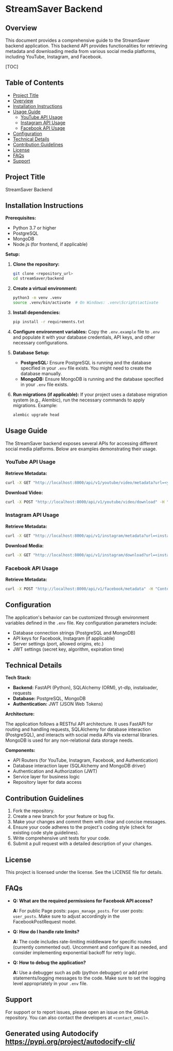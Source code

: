 # StreamSaver Backend

## Overview

This document provides a comprehensive guide to the StreamSaver backend application.  This backend API provides functionalities for retrieving metadata and downloading media from various social media platforms, including YouTube, Instagram, and Facebook.

[//]: # (This is a comment, it won't be rendered in the README)

[TOC]

## Table of Contents

* [Project Title](#project-title)
* [Overview](#overview)
* [Installation Instructions](#installation-instructions)
* [Usage Guide](#usage-guide)
    * [YouTube API Usage](#youtube-api-usage)
    * [Instagram API Usage](#instagram-api-usage)
    * [Facebook API Usage](#facebook-api-usage)
* [Configuration](#configuration)
* [Technical Details](#technical-details)
* [Contribution Guidelines](#contribution-guidelines)
* [License](#license)
* [FAQs](#faqs)
* [Support](#support)


## Project Title

StreamSaver Backend


## Installation Instructions

**Prerequisites:**

* Python 3.7 or higher
* PostgreSQL
* MongoDB
* Node.js (for frontend, if applicable)


**Setup:**

1. **Clone the repository:**
   ```bash
   git clone <repository_url>
   cd streamSaver/backend
   ```

2. **Create a virtual environment:**
   ```bash
   python3 -m venv .venv
   source .venv/bin/activate  # On Windows: .venv\Scripts\activate
   ```

3. **Install dependencies:**
   ```bash
   pip install -r requirements.txt
   ```

4. **Configure environment variables:**  Copy the `.env.example` file to `.env` and populate it with your database credentials, API keys, and other necessary configurations.

5. **Database Setup:**
   * **PostgreSQL:** Ensure PostgreSQL is running and the database specified in your `.env` file exists.  You might need to create the database manually.
   * **MongoDB:** Ensure MongoDB is running and the database specified in your `.env` file exists.


6. **Run migrations (if applicable):**  If your project uses a database migration system (e.g., Alembic), run the necessary commands to apply migrations.  Example:
   ```bash
   alembic upgrade head
   ```


## Usage Guide


The StreamSaver backend exposes several APIs for accessing different social media platforms.  Below are examples demonstrating their usage.

### YouTube API Usage

**Retrieve Metadata:**

```bash
curl -X GET "http://localhost:8000/api/v1/youtube/video/metadata?url=<youtube_video_url>"
```

**Download Video:**

```bash
curl -X POST "http://localhost:8000/api/v1/youtube/video/download" -H "Content-Type: application/json" -d '{"url": "<youtube_video_url>", "quality": "720"}'
```


### Instagram API Usage

**Retrieve Metadata:**

```bash
curl -X GET "http://localhost:8000/api/v1/instagram/metadata?url=<instagram_post_url>"
```

**Download Media:**

```bash
curl -X GET "http://localhost:8000/api/v1/instagram/download?url=<instagram_post_url>&media_index=0"
```


### Facebook API Usage

**Retrieve Metadata:**

```bash
curl -X POST "http://localhost:8000/api/v1/facebook/metadata" -H "Content-Type: application/json" -d '{ "url": "<facebook_post_url>", "access_token": "<your_facebook_access_token>" }'
```


## Configuration

The application's behavior can be customized through environment variables defined in the `.env` file.  Key configuration parameters include:

* Database connection strings (PostgreSQL and MongoDB)
* API keys for Facebook, Instagram (if applicable)
* Server settings (port, allowed origins, etc.)
* JWT settings (secret key, algorithm, expiration time)


## Technical Details

**Tech Stack:**

* **Backend:** FastAPI (Python), SQLAlchemy (ORM),  yt-dlp, instaloader, requests
* **Database:** PostgreSQL, MongoDB
* **Authentication:** JWT (JSON Web Tokens)


**Architecture:**

The application follows a RESTful API architecture.  It uses FastAPI for routing and handling requests, SQLAlchemy for database interaction (PostgreSQL), and interacts with social media APIs via external libraries.  MongoDB is used for any non-relational data storage needs.


**Components:**

* API Routers (for YouTube, Instagram, Facebook, and Authentication)
* Database interaction layer (SQLAlchemy and MongoDB driver)
* Authentication and Authorization (JWT)
* Service layer for business logic
* Repository layer for data access


## Contribution Guidelines

1. Fork the repository.
2. Create a new branch for your feature or bug fix.
3. Make your changes and commit them with clear and concise messages.
4. Ensure your code adheres to the project's coding style (check for existing code style guidelines).
5. Write comprehensive unit tests for your code.
6. Submit a pull request with a detailed description of your changes.


## License

This project is licensed under the <insert license name here> license.  See the LICENSE file for details.


## FAQs

* **Q: What are the required permissions for Facebook API access?**

   **A:**  For public Page posts: `pages_manage_posts`. For user posts: `user_posts`.  Make sure to adjust accordingly in the FacebookPostRequest model.

* **Q: How do I handle rate limits?**

   **A:**  The code includes rate-limiting middleware for specific routes (currently commented out).  Uncomment and configure it as needed, and consider implementing exponential backoff for retry logic.

* **Q: How to debug the application?**

  **A:** Use a debugger such as pdb (python debugger) or add print statements/logging messages to the code.  Make sure to set the logging level appropriately in your `.env` file.


## Support

For support or to report issues, please open an issue on the GitHub repository.  You can also contact the developers at `<contact_email>`.



## Generated using Autodocify https://pypi.org/project/autodocify-cli/
